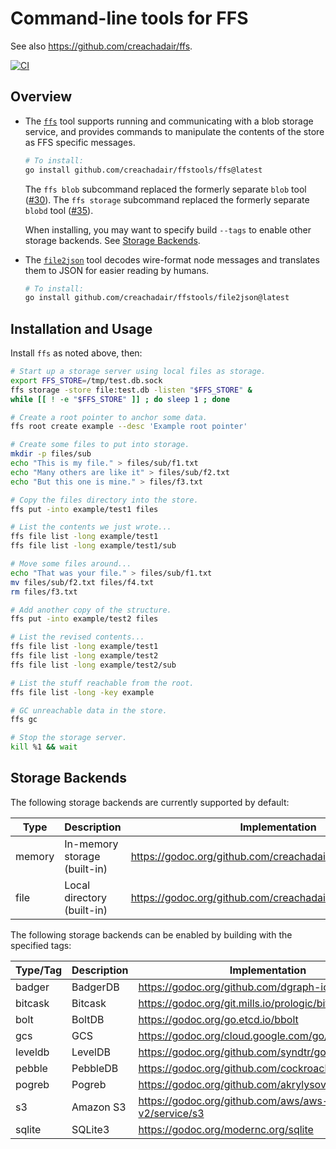 # Command-line tools for FFS

See also https://github.com/creachadair/ffs.

[![CI](https://github.com/creachadair/ffstools/actions/workflows/go-presubmit.yml/badge.svg?event=push&branch=main)](https://github.com/creachadair/ffstools/actions/workflows/go-presubmit.yml)

## Overview

- The [`ffs`](https://github.com/creachadair/ffstools/tree/main/ffs) tool
  supports running and communicating with a blob storage service, and provides
  commands to manipulate the contents of the store as FFS specific messages.

  ```sh
  # To install:
  go install github.com/creachadair/ffstools/ffs@latest
  ```

  The `ffs blob` subcommand replaced the formerly separate `blob` tool ([#30][]).
  The `ffs storage` subcommand replaced the formerly separate `blobd` tool ([#35][]).

  When installing, you may want to specify build `--tags` to enable other
  storage backends. See [Storage Backends](#storage-backends).

[#30]: https://github.com/creachadair/ffstools/pull/30
[#35]: https://github.com/creachadair/ffstools/pull/35

- The [`file2json`](https://github.com/creachadair/ffstools/tree/main/file2json)
  tool decodes wire-format node messages and translates them to JSON for easier
  reading by humans.

  ```sh
  # To install:
  go install github.com/creachadair/ffstools/file2json@latest
  ```

## Installation and Usage

Install `ffs` as noted above, then:

```bash
# Start up a storage server using local files as storage.
export FFS_STORE=/tmp/test.db.sock
ffs storage -store file:test.db -listen "$FFS_STORE" &
while [[ ! -e "$FFS_STORE" ]] ; do sleep 1 ; done

# Create a root pointer to anchor some data.
ffs root create example --desc 'Example root pointer'

# Create some files to put into storage.
mkdir -p files/sub
echo "This is my file." > files/sub/f1.txt
echo "Many others are like it" > files/sub/f2.txt
echo "But this one is mine." > files/f3.txt

# Copy the files directory into the store.
ffs put -into example/test1 files

# List the contents we just wrote...
ffs file list -long example/test1
ffs file list -long example/test1/sub

# Move some files around...
echo "That was your file." > files/sub/f1.txt
mv files/sub/f2.txt files/f4.txt
rm files/f3.txt

# Add another copy of the structure.
ffs put -into example/test2 files

# List the revised contents...
ffs file list -long example/test1
ffs file list -long example/test2
ffs file list -long example/test2/sub

# List the stuff reachable from the root.
ffs file list -long -key example

# GC unreachable data in the store.
ffs gc

# Stop the storage server.
kill %1 && wait
```

## Storage Backends

The following storage backends are currently supported by default:

| Type   | Description                  | Implementation                                                 |
|--------|------------------------------|----------------------------------------------------------------|
| memory | In-memory storage (built-in) | https://godoc.org/github.com/creachadair/ffs/blob/memstore     |
| file   | Local directory (built-in)   | https://godoc.org/github.com/creachadair/ffs/storage/filestore |

The following storage backends can be enabled by building with the specified tags:

| Type/Tag | Description | Implementation                                            |
|----------|-------------|-----------------------------------------------------------|
| badger   | BadgerDB    | https://godoc.org/github.com/dgraph-io/badger/v4          |
| bitcask  | Bitcask     | https://godoc.org/git.mills.io/prologic/bitcask           |
| bolt     | BoltDB      | https://godoc.org/go.etcd.io/bbolt                        |
| gcs      | GCS         | https://godoc.org/cloud.google.com/go/storage             |
| leveldb  | LevelDB     | https://godoc.org/github.com/syndtr/goleveldb/leveldb     |
| pebble   | PebbleDB    | https://godoc.org/github.com/cockroachdb/pebble           |
| pogreb   | Pogreb      | https://godoc.org/github.com/akrylysov/pogreb             |
| s3       | Amazon S3   | https://godoc.org/github.com/aws/aws-sdk-go-v2/service/s3 |
| sqlite   | SQLite3     | https://godoc.org/modernc.org/sqlite                      |
